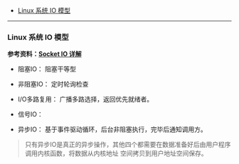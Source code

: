 
<!-- vim-markdown-toc GFM -->

- [Linux 系统 IO 模型](#linux-系统-io-模型)

<!-- vim-markdown-toc -->

---


### Linux 系统 IO 模型

**参考资料：[Socket IO 详解](https://github.com/CyC2018/CS-Notes/blob/master/notes/Socket.md)**


- 阻塞IO： 阻塞干等型

- 非阻塞IO： 定时轮询检查

- I/O多路复用： 广播多路选择，返回优先就绪者。

- 信号IO： 

- 异步IO： 基于事件驱动循环，后台非阻塞执行，完毕后通知调用方。

> 只有异步IO是真正的异步操作，其他四个都需要在数据准备好后由用户程序调用内核函数，将数据从内核地址
  空间拷贝到用户地址空间保存。

